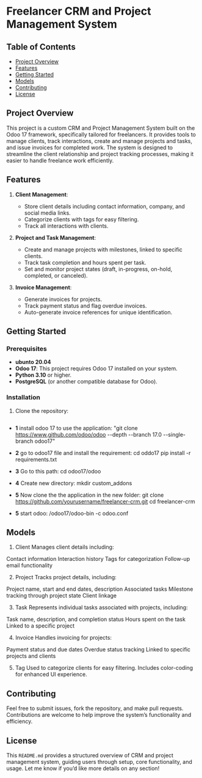# Freelancer CRM and Project Management System

## Table of Contents
- [Project Overview](#project-overview)
- [Features](#features)
- [Getting Started](#getting-started)
- [Models](#models)
- [Contributing](#contributing)
- [License](#license)

## Project Overview
This project is a custom CRM and Project Management System built on the Odoo 17 framework, specifically tailored for freelancers. It provides tools to manage clients, track interactions, create and manage projects and tasks, and issue invoices for completed work. The system is designed to streamline the client relationship and project tracking processes, making it easier to handle freelance work efficiently.

## Features
1. **Client Management**:
   - Store client details including contact information, company, and social media links.
   - Categorize clients with tags for easy filtering.
   - Track all interactions with clients.

2. **Project and Task Management**:
   - Create and manage projects with milestones, linked to specific clients.
   - Track task completion and hours spent per task.
   - Set and monitor project states (draft, in-progress, on-hold, completed, or canceled).

3. **Invoice Management**:
   - Generate invoices for projects.
   - Track payment status and flag overdue invoices.
   - Auto-generate invoice references for unique identification.

## Getting Started

### Prerequisites
- **ubunto 20.04**
- **Odoo 17**: This project requires Odoo 17 installed on your system.
- **Python 3.10** or higher.
- **PostgreSQL** (or another compatible database for Odoo).

### Installation
1. Clone the repository:
   ```bash
- **1** install odoo 17 to use the application:
   "git clone https://www.github.com/odoo/odoo --depth --branch 17.0 --single-branch odoo17"

- **2** go to odoo17 file and install the requirement:
   cd oddo17
   pip install -r requirements.txt

- **3** Go to this path:
   cd odoo17/odoo

- **4** Create new directory:
   mkdir custom_addons

- **5** Now clone the the application in the new folder:
   git clone https://github.com/yourusername/freelancer-crm.git
   cd freelancer-crm

- **5** start odoo:
    /odoo17/odoo-bin -c odoo.conf


## Models

1. Client
Manages client details including:

Contact information
Interaction history
Tags for categorization
Follow-up email functionality

2. Project
Tracks project details, including:

Project name, start and end dates, description
Associated tasks
Milestone tracking through project state
Client linkage

3. Task
Represents individual tasks associated with projects, including:

Task name, description, and completion status
Hours spent on the task
Linked to a specific project


4. Invoice
Handles invoicing for projects:

Payment status and due dates
Overdue status tracking
Linked to specific projects and clients


5. Tag
Used to categorize clients for easy filtering. Includes color-coding for enhanced UI experience.

## Contributing

Feel free to submit issues, fork the repository, and make pull requests. Contributions are welcome to help improve the system’s functionality and efficiency.

## License

This `README.md` provides a structured overview of CRM and project management system, guiding users through setup, core functionality, and usage. Let me know if you’d like more details on any section!
